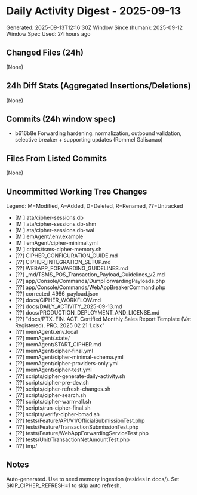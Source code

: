 # Daily Activity Digest - 2025-09-13
Generated: 2025-09-13T12:16:30Z
Window Since (human): 2025-09-12
Window Spec Used: 24 hours ago

## Changed Files (24h)
(None)

## 24h Diff Stats (Aggregated Insertions/Deletions)
(None)

## Commits (24h window spec)
- b616b8e Forwarding hardening: normalization, outbound validation, selective breaker + supporting updates (Rommel Galisanao)

## Files From Listed Commits
(None)

## Uncommitted Working Tree Changes
Legend: M=Modified, A=Added, D=Deleted, R=Renamed, ??=Untracked
- [M ] ata/cipher-sessions.db
- [M ] ata/cipher-sessions.db-shm
- [M ] ata/cipher-sessions.db-wal
- [M ] emAgent/.env.example
- [M ] emAgent/cipher-minimal.yml
- [M ] cripts/tsms-cipher-memory.sh
- [??] CIPHER_CONFIGURATION_GUIDE.md
- [??] CIPHER_INTEGRATION_SETUP.md
- [??] WEBAPP_FORWARDING_GUIDELINES.md
- [??] _md/TSMS_POS_Transaction_Payload_Guidelines_v2.md
- [??] app/Console/Commands/DumpForwardingPayloads.php
- [??] app/Console/Commands/WebAppBreakerCommand.php
- [??] corrected_4986_payload.json
- [??] docs/CIPHER_WORKFLOW.md
- [??] docs/DAILY_ACTIVITY_2025-09-13.md
- [??] docs/PRODUCTION_DEPLOYMENT_AND_LICENSE.md
- [??] "docs/PTX. FIN. ACT. Certified Monthly Sales Report Template (Vat Registered). PRC. 2025 02 21 1.xlsx"
- [??] memAgent/.env.local
- [??] memAgent/.state/
- [??] memAgent/START_CIPHER.md
- [??] memAgent/cipher-final.yml
- [??] memAgent/cipher-minimal-schema.yml
- [??] memAgent/cipher-providers-only.yml
- [??] memAgent/cipher-test.yml
- [??] scripts/cipher-generate-daily-activity.sh
- [??] scripts/cipher-pre-dev.sh
- [??] scripts/cipher-refresh-changes.sh
- [??] scripts/cipher-search.sh
- [??] scripts/cipher-warm-all.sh
- [??] scripts/run-cipher-final.sh
- [??] scripts/verify-cipher-bmad.sh
- [??] tests/Feature/API/V1/OfficialSubmissionTest.php
- [??] tests/Feature/TransactionSubmissionTest.php
- [??] tests/Feature/WebAppForwardingServiceTest.php
- [??] tests/Unit/TransactionNetAmountTest.php
- [??] tmp/

## Notes
Auto-generated. Use to seed memory ingestion (resides in docs/). Set SKIP_CIPHER_REFRESH=1 to skip auto refresh.
